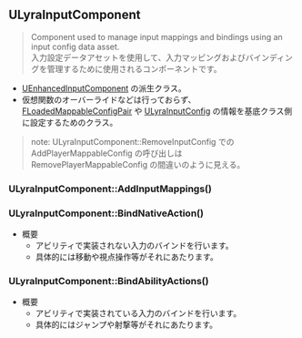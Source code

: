 ## ULyraInputComponent

> Component used to manage input mappings and bindings using an input config data asset.  
> 入力設定データアセットを使用して、入力マッピングおよびバインディングを管理するために使用されるコンポーネントです。

* [UEnhancedInputComponent] の派生クラス。
* 仮想関数のオーバーライドなどは行っておらず、 [FLoadedMappableConfigPair] や [ULyraInputConfig] の情報を基底クラス側に設定するためのクラス。

> note:
> ULyraInputComponent::RemoveInputConfig での AddPlayerMappableConfig の呼び出しは RemovePlayerMappableConfig の間違いのように見える。

### ULyraInputComponent::AddInputMappings()


### ULyraInputComponent::BindNativeAction()

* 概要
	* アビリティで実装されない入力のバインドを行います。
	* 具体的には移動や視点操作等がそれにあたります。

### ULyraInputComponent::BindAbilityActions()

* 概要
	* アビリティで実装されている入力のバインドを行います。
	* 具体的にはジャンプや射撃等がそれにあたります。



<!--- ページ内のリンク --->

<!--- 自前の画像へのリンク --->

<!--- generated --->
[FLoadedMappableConfigPair]: ../../Lyra/Input/FLoadedMappableConfigPair.md#floadedmappableconfigpair
[ULyraInputConfig]: ../../Lyra/Input/ULyraInputConfig.md#ulyrainputconfig
[UEnhancedInputComponent]: ../../UE/Input/UEnhancedInputComponent.md#uenhancedinputcomponent
